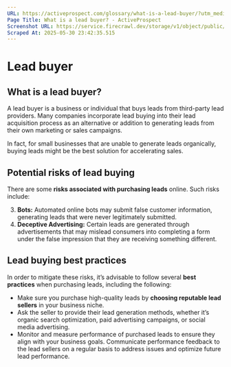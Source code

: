 ```yaml
---
URL: https://activeprospect.com/glossary/what-is-a-lead-buyer/?utm_medium=Email&utm_source=Website&utm_campaign=AP-Email-InsideCBM-Jan
Page Title: What is a lead buyer? - ActiveProspect
Screenshot URL: https://service.firecrawl.dev/storage/v1/object/public/media/screenshot-53f9de39-b13a-4748-99b3-c06ff80a4de4.png
Scraped At: 2025-05-30 23:42:35.515
---
```

# Lead buyer

## What is a lead buyer?

A lead buyer is a business or individual that buys leads from third-party lead providers. Many companies incorporate lead buying into their lead acquisition process as an alternative or addition to generating leads from their own marketing or sales campaigns.

In fact, for small businesses that are unable to generate leads organically, buying leads might be the best solution for accelerating sales.

## Potential risks of lead buying

There are some **risks associated with purchasing leads** online. Such risks include:

3. **Bots:** Automated online bots may submit false customer information, generating leads that were never legitimately submitted.
4. **Deceptive Advertising:** Certain leads are generated through advertisements that may mislead consumers into completing a form under the false impression that they are receiving something different.

## Lead buying best practices

In order to mitigate these risks, it’s advisable to follow several **best practices** when purchasing leads, including the following:

- Make sure you purchase high-quality leads by **choosing reputable lead sellers** in your business niche.
- Ask the seller to provide their lead generation methods, whether it’s organic search optimization, paid advertising campaigns, or social media advertising.
- Monitor and measure performance of purchased leads to ensure they align with your business goals. Communicate performance feedback to the lead sellers on a regular basis to address issues and optimize future lead performance.


